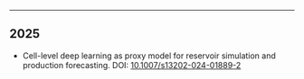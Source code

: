 ---
## 2025

- Cell-level deep learning as proxy model for reservoir simulation and production forecasting. DOI: [10.1007/s13202-024-01889-2](http://dx.doi.org/10.1007/s13202-024-01889-2)


